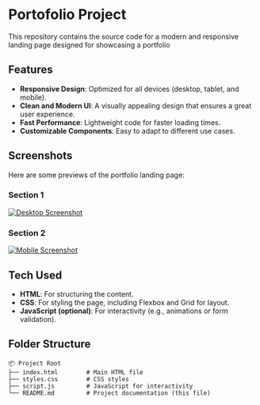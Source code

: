 # Portofolio Project

This repository contains the source code for a modern and responsive landing page designed for showcasing a portfolio

## Features

- **Responsive Design**: Optimized for all devices (desktop, tablet, and mobile).
- **Clean and Modern UI**: A visually appealing design that ensures a great user experience.
- **Fast Performance**: Lightweight code for faster loading times.
- **Customizable Components**: Easy to adapt to different use cases.

## Screenshots  

Here are some previews of the portfolio landing page:  

### Section 1
[![Desktop Screenshot](screenshots/desktop-view.png)](screenshots/desktop-view.png)  

### Section 2  
[![Mobile Screenshot](screenshots/mobile-view.png)](screenshots/mobile-view.png)  


## Tech Used

- **HTML**: For structuring the content.
- **CSS**: For styling the page, including Flexbox and Grid for layout.
- **JavaScript (optional)**: For interactivity (e.g., animations or form validation).

## Folder Structure

```plaintext
📦 Project Root
├── index.html        # Main HTML file
├── styles.css        # CSS styles
├── script.js         # JavaScript for interactivity
└── README.md         # Project documentation (this file)


